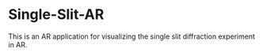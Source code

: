 # Single-Slit-AR
 This is an AR application for visualizing the single slit diffraction experiment in AR.
